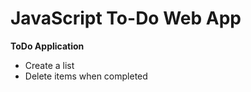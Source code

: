 JavaScript To-Do Web App
=======

**ToDo Application**
- Create a list
- Delete items when completed
